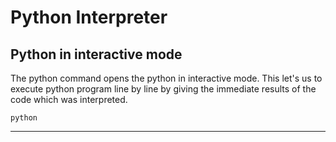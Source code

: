 # Python Interpreter 

## Python in interactive mode

The python command opens the python in interactive mode. This let's us to execute python program line by line by giving the immediate results of the code which was interpreted.

```
python
```

---